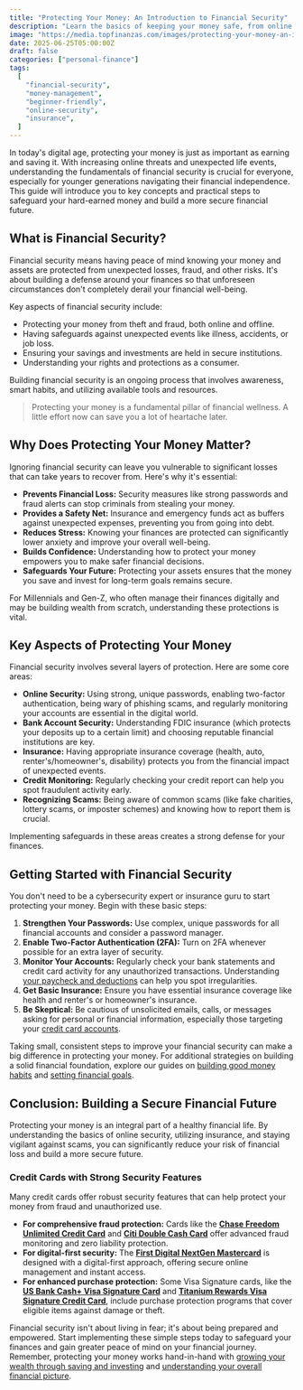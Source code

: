 ```yaml
---
title: "Protecting Your Money: An Introduction to Financial Security"
description: "Learn the basics of keeping your money safe, from online security tips to understanding insurance, to build a secure financial future."
image: "https://media.topfinanzas.com/images/protecting-your-money-an-introduction-to-financial-security.webp"
date: 2025-06-25T05:00:00Z
draft: false
categories: ["personal-finance"]
tags:
  [
    "financial-security",
    "money-management",
    "beginner-friendly",
    "online-security",
    "insurance",
  ]
---
```


In today's digital age, protecting your money is just as important as earning and saving it. With increasing online threats and unexpected life events, understanding the fundamentals of financial security is crucial for everyone, especially for younger generations navigating their financial independence. This guide will introduce you to key concepts and practical steps to safeguard your hard-earned money and build a more secure financial future.

## What is Financial Security?

Financial security means having peace of mind knowing your money and assets are protected from unexpected losses, fraud, and other risks. It's about building a defense around your finances so that unforeseen circumstances don't completely derail your financial well-being.

Key aspects of financial security include:

- Protecting your money from theft and fraud, both online and offline.
- Having safeguards against unexpected events like illness, accidents, or job loss.
- Ensuring your savings and investments are held in secure institutions.
- Understanding your rights and protections as a consumer.

Building financial security is an ongoing process that involves awareness, smart habits, and utilizing available tools and resources.

> Protecting your money is a fundamental pillar of financial wellness. A little effort now can save you a lot of heartache later.

## Why Does Protecting Your Money Matter?

Ignoring financial security can leave you vulnerable to significant losses that can take years to recover from. Here's why it's essential:

- **Prevents Financial Loss:** Security measures like strong passwords and fraud alerts can stop criminals from stealing your money.
- **Provides a Safety Net:** Insurance and emergency funds act as buffers against unexpected expenses, preventing you from going into debt.
- **Reduces Stress:** Knowing your finances are protected can significantly lower anxiety and improve your overall well-being.
- **Builds Confidence:** Understanding how to protect your money empowers you to make safer financial decisions.
- **Safeguards Your Future:** Protecting your assets ensures that the money you save and invest for long-term goals remains secure.

For Millennials and Gen-Z, who often manage their finances digitally and may be building wealth from scratch, understanding these protections is vital.

## Key Aspects of Protecting Your Money

Financial security involves several layers of protection. Here are some core areas:

- **Online Security:** Using strong, unique passwords, enabling two-factor authentication, being wary of phishing scams, and regularly monitoring your accounts are essential in the digital world.
- **Bank Account Security:** Understanding FDIC insurance (which protects your deposits up to a certain limit) and choosing reputable financial institutions are key.
- **Insurance:** Having appropriate insurance coverage (health, auto, renter's/homeowner's, disability) protects you from the financial impact of unexpected events.
- **Credit Monitoring:** Regularly checking your credit report can help you spot fraudulent activity early.
- **Recognizing Scams:** Being aware of common scams (like fake charities, lottery scams, or imposter schemes) and knowing how to report them is crucial.

Implementing safeguards in these areas creates a strong defense for your finances.

## Getting Started with Financial Security

You don't need to be a cybersecurity expert or insurance guru to start protecting your money. Begin with these basic steps:

1. **Strengthen Your Passwords:** Use complex, unique passwords for all financial accounts and consider a password manager.
2. **Enable Two-Factor Authentication (2FA):** Turn on 2FA whenever possible for an extra layer of security.
3. **Monitor Your Accounts:** Regularly check your bank statements and credit card activity for any unauthorized transactions. Understanding [your paycheck and deductions](/personal-finance/understanding-your-paycheck-taxes-deductions-and-net-pay-explained) can help you spot irregularities.
4. **Get Basic Insurance:** Ensure you have essential insurance coverage like health and renter's or homeowner's insurance.
5. **Be Skeptical:** Be cautious of unsolicited emails, calls, or messages asking for personal or financial information, especially those targeting your [credit card accounts](/personal-finance/understanding-different-types-of-credit-cards-rewards-low-apr-secured-and-more).

Taking small, consistent steps to improve your financial security can make a big difference in protecting your money. For additional strategies on building a solid financial foundation, explore our guides on [building good money habits](/personal-finance/building-good-money-habits-consistency-is-key) and [setting financial goals](/personal-finance/setting-financial-goals-a-beginners-guide-to-planning-your-future).

## Conclusion: Building a Secure Financial Future

Protecting your money is an integral part of a healthy financial life. By understanding the basics of online security, utilizing insurance, and staying vigilant against scams, you can significantly reduce your risk of financial loss and build a more secure future.

### Credit Cards with Strong Security Features

Many credit cards offer robust security features that can help protect your money from fraud and unauthorized use.

- **For comprehensive fraud protection:** Cards like the [**Chase Freedom Unlimited Credit Card**](/financial-solutions/chase-freedom-unlimited-credit-card-benefits) and [**Citi Double Cash Card**](/financial-solutions/citi-double-cash-credit-card-benefits) offer advanced fraud monitoring and zero liability protection.
- **For digital-first security:** The [**First Digital NextGen Mastercard**](/financial-solutions/first-digital-nextgen-mastercard-benefits) is designed with a digital-first approach, offering secure online management and instant access.
- **For enhanced purchase protection:** Some Visa Signature cards, like the [**US Bank Cash+ Visa Signature Card**](/financial-solutions/us-bank-cash-plus-visa-signature-card-benefits) and [**Titanium Rewards Visa Signature Credit Card**](/financial-solutions/titanium-rewards-visa-signature-credit-card-benefits), include purchase protection programs that cover eligible items against damage or theft.

Financial security isn't about living in fear; it's about being prepared and empowered. Start implementing these simple steps today to safeguard your finances and gain greater peace of mind on your financial journey. Remember, protecting your money works hand-in-hand with [growing your wealth through saving and investing](/personal-finance/the-difference-between-saving-and-investing-which-should-you-do-first) and [understanding your overall financial picture](/personal-finance/your-net-worth-explained-what-it-is-and-how-to-calculate-it).
